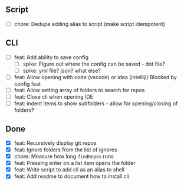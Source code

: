 ## Script
- [ ] chore: Dedupe adding alias to script (make script idempotent)
## CLI
- [ ] feat: Add ability to save config
  - [ ] spike: Figure out where the config can be saved - dot file?
  - [ ] spike: yml file? json? what else? 
- [ ] feat: Allow opening with code (vscode) or idea (intelliji) Blocked by config feat
- [ ] feat: Allow setting array of folders to search for repos
- [ ] feat: Close cli when opening IDE
- [ ] feat: indent items to show subfolders - allow for opening/closing of folders?

## Done
- [x] feat: Recursively display git repos
- [x] feat: Ignore folders from the list of ignores
- [x] chore: Measure how long `findRepos` runs
- [x] feat: Pressing enter on a list item opens the folder
- [x] feat: Write script to add cli as an alias to shell
- [x] feat: Add readme to document how to install cli